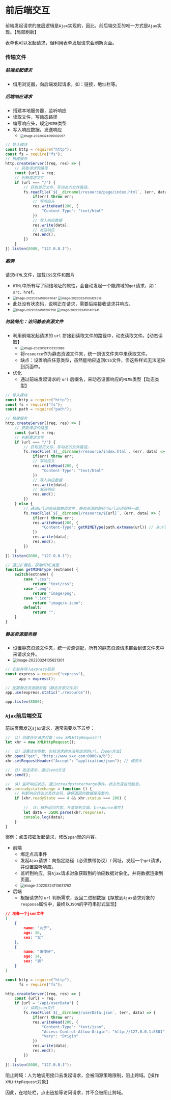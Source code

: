 # 前后端交互

前端发起请求的底层逻辑是`Ajax`实现的，因此，前后端交互的唯一方式是`Ajax`实现。【局部刷新】

表单也可以发起请求，但利用表单发起请求会刷新页面。



### 传输文件

##### 前端发起请求

- 借用浏览器，向后端发起请求，如：链接，地址栏等。

##### 后端响应请求

- 搭建本地服务器，监听响应
- 读取文件，写动态路径
- 编写响应头，规定`MIME`类型
- 写入响应数据，发送响应
  - <img src="第八节【前后交互】.assets/image-20220324095002057.png" alt="image-20220324095002057" style="zoom:67%;" />  

```js
// 导入模块
const http = require("http");
const fs = require("fs");
// 搭建服务
http.createServer((req, res) => {
    // 获取请求的路径
    const {url} = req;
    // 判断需求文件
    if (url === "/") {
        // 获取首页文件，写动态的文件路径。
        fs.readFile(`${__dirname}/resource/page/index.html`, (err, data) => {
            if(err) throw err;
            // 写响应头
            res.writeHead(200, {
                "Content-Type": "text/html"
            })
            // 写入响应数据
            res.write(data);
            // 发送响应
            res.end();
        })
    }
}).listen(8080, "127.0.0.1");
```



##### 案例

请求`HTML`文件，加载`CSS`文件和图片

- `HTML`中所有写了网络地址的属性，会自动发起一个能跨域的`get`请求，如：`src，href`。
- <img src="第八节【前后交互】.assets/image-20220324100047047.png" alt="image-20220324100047047" style="zoom:67%;" /> <img src="第八节【前后交互】.assets/image-20220324100424318.png" alt="image-20220324100424318" style="zoom: 67%;" /> 
- 此处没有状态码，说明正在请求，需要后端接收请求并响应。
- <img src="第八节【前后交互】.assets/image-20220324101207758.png" alt="image-20220324101207758" style="zoom:67%;" /> <img src="第八节【前后交互】.assets/image-20220324101401941.png" alt="image-20220324101401941" style="zoom:67%;" /> 



##### 封装简化：访问静态资源文件

- 利用前端发起请求的 `url` 拼接到读取文件的路径中，动态读取文件。【动态读取】
  - <img src="第八节【前后交互】.assets/image-20220324102322888.png" alt="image-20220324102322888" style="zoom:67%;" /> 
  - 将`resource`作为静态资源文件夹，统一到该文件夹中来获取文件。
  - 缺点：设置响应任意类型，虽然能响应返回`CSS`文件，但这些样式无法渲染到页面中。
- 优化
  - 通过前端发起请求的 `url` 后缀名，来动态设置响应的`MIME`类型【动态类型】

```js
// 导入模块
const http = require("http");
const fs = require("fs");
const path = require("path");

// 搭建服务
http.createServer((req, res) => {
    // 获取请求的路径
    const {url} = req;
    // 判断需求文件
    if (url === "/") {
        // 获取首页文件，写动态的文件路径。
        fs.readFile(`${__dirname}/resource/index.html`, (err, data) => {
            if(err) throw err;
            // 写响应头
            res.writeHead(200, {
                "Content-Type": "text/html"
            })
            // 写入响应数据
            res.write(data);
            // 发送响应
            res.end();
        })
    } else {
        // 通过url动态获取静态文件，静态资源的路径与url必须保持一致。
        fs.readFile(`${__dirname}/resource/${url}`, (err, data) => {
            if(err) throw err;
            res.writeHead(200, {
                "Content-Type": getMIMEType(path.extname(url)) // 从url中获取扩展名
            })
            res.write(data);
            res.end();
        })
    }
}).listen(8080, "127.0.0.1");

// 通过扩展名，获取MIME类型
function getMIMEType (extname) {
    switch(extname) {
        case ".css":
            return "text/css";
        case ".png":
            return "image/png";
        case ".ico":
            return "image/x-icon";
        default:
            return "";
    }
}
```



##### 静态资源服务器

- 设置静态资源文件夹，统一资源调配，所有的静态资源请求都会到该文件夹中来请求文件。
- <img src="第八节【前后交互】.assets/image-20220324105621301.png" alt="image-20220324105621301" style="zoom:80%;" /> 

```js
// 安装并导入express框架
const express = require("express"),
      app = express();

// 配置静态资源服务器（静态资源文件夹）
app.use(express.static("./resource"));

app.listen(8080);
```



### `Ajax`前后端交互

前端页面发送`ajax`请求，通常需要以下五步：

```js
// （1）创建异步请求对象：new XMLHttpRequest()
let xhr = new XMLHttpRequest();

// （2）设置请求参数，包括请求的方法和请求的url。【open方法】
xhr.open("get", "http://www.xxx.com:0000/a/b");
xhr.setRequestHeader("Accept": "application/json"); // 请求头

// （3）发送请求，通过send方法
xhr.send();

// （4）监听响应状态，通过onreadystatechange事件，状态改变自动触发。
xhr.onreadystatechange = function () {
    // 判断响应状态以及状态码，确保返回的数据是完整的。
    if (xhr.readyState === 4 && xhr.status === 200) {
        
        // （5）解析返回内容，并渲染到页面。【response属性】
        let data = JSON.parse(xhr.response);
        console.log(data);
    }
}
```

案例：点击按钮发起请求，修改`span`里的内容。

- 前端
  - 绑定点击事件
  - 发起`Ajax`请求：向指定路径（必须携带协议）/ 网址，发起一个`get`请求，并设置监听响应。
  - 监听到响应，将`Ajax`请求对象获取到的响应数据对象化，并将数据渲染到页面。
  - <img src="第八节【前后交互】.assets/image-20220324113631762.png" alt="image-20220324113631762" style="zoom:80%;" /> 
- 后端
  - 根据请求的 `url` 判断需求，返回二进制数据【存放到`Ajax`请求对象的`response`属性中，最终以`JSON`的字符串形式呈现】

```json
// 准备一个json文件
[
    {
        name: "丸子",
        age: 16,
        sex: "女"
    },
    {
        name: "萧俊轩",
        age: 14,
        sex: "男"
    }
]
```

```js
const http = require("http"),
      fs = require("fs");

http.createServer((req, res) => {
    const {url} = req;
    if (url = "/api/userData") {
        // 读取json文件
        fs.readFile(`${__dirname}/userData.json`, (err, data) => {
            if(err) throw err;
            res.writeHead(200, {
                "Content-Type": "text/json",
                "Access-Control-Allow-Origin": "http://127.0.0.1:5501",
                "Vary": "Origin"
            })
            res.write(data);
            res.end();
        })
    }
}).listen(8080, "127.0.0.1");
```

阻止跨域：人为地调用接口去发起请求，会被同源策略限制，阻止跨域。【操作`XMLHttpRequest`对象】

因此，在地址栏，点击链接等访问请求，并不会被阻止跨域。

